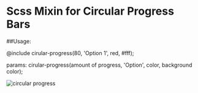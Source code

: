 # Scss Mixin for Circular Progress Bars

##Usage:

@include cirular-progress(80, 'Option 1', red, #fff);

params: cirular-progress(amount of progress, 'Option', color, background color);


![circular progress](https://github.com/SpecialKcl/Circular-Progress/blob/master/images/circular_progress.png)
